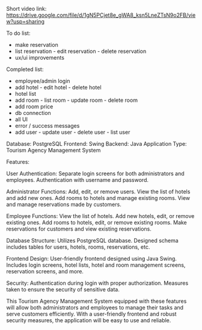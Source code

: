 Short video link: 
https://drive.google.com/file/d/1gN5PCjet8e_gWA8_ksn5LneZTsN9o2FB/view?usp=sharing


To do list:
- make reservation
- list reservation - edit reservation - delete reservation
- ux/ui improvements

Completed list:
- employee/admin login
- add hotel - edit hotel - delete hotel
- hotel list
- add room - list room - update room - delete room
- add room price
- db connection
- all UI 
- error / success messages
- add user - update user - delete user - list user



Database: PostgreSQL
Frontend: Swing
Backend: Java
Application Type: Tourism Agency Management System

Features:

User Authentication:
Separate login screens for both administrators and employees.
Authentication with username and password.

Administrator Functions:
Add, edit, or remove users.
View the list of hotels and add new ones.
Add rooms to hotels and manage existing rooms.
View and manage reservations made by customers.

Employee Functions:
View the list of hotels.
Add new hotels, edit, or remove existing ones.
Add rooms to hotels, edit, or remove existing rooms.
Make reservations for customers and view existing reservations.

Database Structure:
Utilizes PostgreSQL database.
Designed schema includes tables for users, hotels, rooms, reservations, etc.

Frontend Design:
User-friendly frontend designed using Java Swing.
Includes login screens, hotel lists, hotel and room management screens, reservation screens, and more.

Security:
Authentication during login with proper authorization.
Measures taken to ensure the security of sensitive data.

This Tourism Agency Management System equipped with these features will allow both administrators and employees to manage their tasks and serve customers efficiently. With a user-friendly frontend and robust security measures, the application will be easy to use and reliable.

